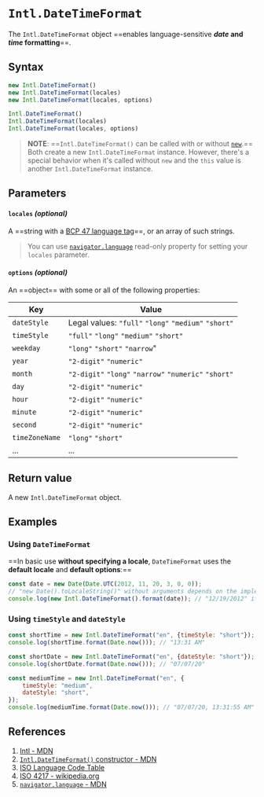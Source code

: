 # `Intl.DateTimeFormat`

The `Intl.DateTimeFormat` object ==enables language-sensitive **_date_ and _time_ formatting**==.

## Syntax

```js
new Intl.DateTimeFormat()
new Intl.DateTimeFormat(locales)
new Intl.DateTimeFormat(locales, options)

Intl.DateTimeFormat()
Intl.DateTimeFormat(locales)
Intl.DateTimeFormat(locales, options)
```

> **NOTE**: ==`Intl.DateTimeFormat()` can be called with or without [`new`](https://developer.mozilla.org/en-US/docs/Web/JavaScript/Reference/Operators/new).== Both create a new `Intl.DateTimeFormat` instance. However, there's a special behavior when it's called without `new` and the `this` value is another `Intl.DateTimeFormat` instance.

## Parameters

#### `locales` _(optional)_

A ==string with a [BCP 47 language tag](http://www.lingoes.net/en/translator/langcode.htm)==, or an array of such strings.

> You can use [`navigator.language`](https://developer.mozilla.org/en-US/docs/Web/API/Navigator/language) read-only property for setting your `locales` parameter.

#### `options` _(optional)_

An ==object== with some or all of the following properties:

| Key            | Value                                                 |
| -------------- | ----------------------------------------------------- |
| `dateStyle`    | Legal values: `"full"` `"long"` `"medium"` `"short"`  |
| `timeStyle`    | `"full"` `"long"` `"medium"` `"short"`                |
| `weekday`      | `"long"` `"short"` `"narrow`"                         |
| `year`         | `"2-digit"` `"numeric"`                               |
| `month`        | `"2-digit"` `"long"` `"narrow"` `"numeric"` `"short"` |
| `day`          | `"2-digit"` `"numeric"`                               |
| `hour`         | `"2-digit"` `"numeric"`                               |
| `minute`       | `"2-digit"` `"numeric"`                               |
| `second`       | `"2-digit"` `"numeric"`                               |
| `timeZoneName` | `"long"` `"short"`                                    |
| ...            | ...                                                   |

## Return value

A new `Intl.DateTimeFormat` object.

## Examples

### Using `DateTimeFormat`

==In basic use **without specifying a locale**, `DateTimeFormat` uses the **default locale** and **default options**:==

```js
const date = new Date(Date.UTC(2012, 11, 20, 3, 0, 0));
// "new Date().toLocaleString()" without arguments depends on the implementation, the default locale and the default time zone
console.log(new Intl.DateTimeFormat().format(date)); // "12/19/2012" if run with en-US locale (language) and time zone America/Los_Angeles (UTC-0800)
```

### Using `timeStyle` and `dateStyle`

```js
const shortTime = new Intl.DateTimeFormat("en", {timeStyle: "short"});
console.log(shortTime.format(Date.now())); // "13:31 AM"

const shortDate = new Intl.DateTimeFormat("en", {dateStyle: "short"});
console.log(shortDate.format(Date.now())); // "07/07/20"

const mediumTime = new Intl.DateTimeFormat("en", {
    timeStyle: "medium",
    dateStyle: "short",
});
console.log(mediumTime.format(Date.now())); // "07/07/20, 13:31:55 AM"
```

## References

1. [Intl - MDN](https://developer.mozilla.org/en-US/docs/Web/JavaScript/Reference/Global_Objects/Intl)
2. [`Intl.DateTimeFormat()` constructor - MDN](https://developer.mozilla.org/en-US/docs/Web/JavaScript/Reference/Global_Objects/Intl/DateTimeFormat/DateTimeFormat)
3. [ISO Language Code Table](http://www.lingoes.net/en/translator/langcode.htm)
4. [ISO 4217 - wikipedia.org](https://en.wikipedia.org/wiki/ISO_4217)
5. [`navigator.language` - MDN](https://developer.mozilla.org/en-US/docs/Web/API/Navigator/language)